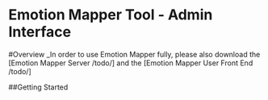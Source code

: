 <h1>
  Emotion Mapper Tool - Admin Interface
</h1>

#Overview
_In order to use Emotion Mapper fully, please also download the [Emotion Mapper Server /todo/] and the [Emotion Mapper User Front End /todo/]

##Getting Started
